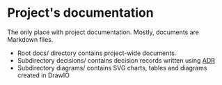 # Project's documentation

The only place with project documentation. Mostly, documents are Markdown files.

- Root docs/ directory contains project-wide documents.
- Subdirectory decisions/ contains decision records written using [ADR](https://adr.github.io/)
- Subdirectory diagrams/ contains SVG charts, tables and diagrams created in DrawIO
